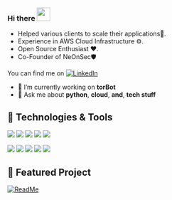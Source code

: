### Hi there <img src="https://raw.githubusercontent.com/MartinHeinz/MartinHeinz/master/wave.gif" width="30px">


* Helped various clients to scale their applications🔑.
* Experience in AWS Cloud Infrastructure ⚙️.
* Open Source Enthusiast ❤️.
* Co-Founder of NeOnSec🛡

You can find me on [![LinkedIn][3.2]][3]


- 🤔 I’m currently working on __torBot__
- 💬 Ask me about __python__, __cloud__, __and__, __tech stuff__


## 🔧 Technologies & Tools

![](https://img.shields.io/badge/Code-Python-informational?style=for-the-badge&logo=python&logoColor=white&color=2bbc8a)
![](https://img.shields.io/badge/Shell-bash-informational?style=for-the-badge&logo=gnu-bash&logoColor=white&color=2bbc8a)
![](https://img.shields.io/badge/Cloud-AWS-informational?style=for-the-badge&logo=amazon-aws&logoColor=white&color=2bbc8a)
![](https://img.shields.io/badge/DB-Mysql-informational?style=for-the-badge&logo=mysql&logoColor=white&color=2bbc8a)
![](https://img.shields.io/badge/Code-Go-informational?style=for-the-badge&logo=go&logoColor=white&color=2bbc8a)

![](https://img.shields.io/badge/Tools-Docker-informational?style=for-the-badge&logo=docker&logoColor=white&color=2bbc8a)
![](https://img.shields.io/badge/OS-Mac-informational?style=for-the-badge&logo=apple&logoColor=white&color=2bbc8a)
![](https://img.shields.io/badge/OS-Linux-informational?style=for-the-badge&logo=linux&logoColor=white&color=2bbc8a)
![](https://img.shields.io/badge/Code-Kotlin-informational?style=for-the-badge&logo=kotlin&logoColor=white&color=2bbc8a)
![](https://img.shields.io/badge/OS-Windows-informational?style=for-the-badge&logo=windows&logoColor=white&color=2bbc8a)


<!--
**PSNAppz/psnappz** is a ✨ _special_ ✨ repository because its `README.md` (this file) appears on your GitHub profile :).

-->

## 🔬 Featured Project

[![ReadMe ](https://github-readme-stats.vercel.app/api/pin/?username=dedsecinside&repo=torbot&theme=tokyonight)](https://github.com/dedsecinside/torbot)

[3.2]: https://raw.githubusercontent.com/MartinHeinz/MartinHeinz/master/linkedin-3-16.png (LinkedIn icon without padding)
[3]: https://www.linkedin.com/in/0xpsn/

